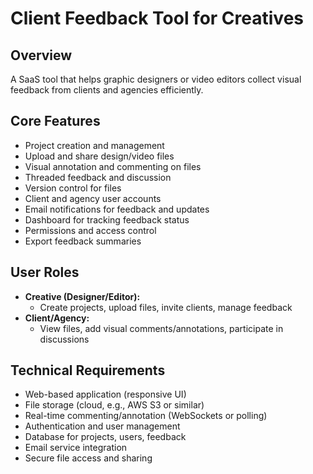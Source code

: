 # Client Feedback Tool for Creatives

## Overview
A SaaS tool that helps graphic designers or video editors collect visual feedback from clients and agencies efficiently.

## Core Features
- Project creation and management
- Upload and share design/video files
- Visual annotation and commenting on files
- Threaded feedback and discussion
- Version control for files
- Client and agency user accounts
- Email notifications for feedback and updates
- Dashboard for tracking feedback status
- Permissions and access control
- Export feedback summaries

## User Roles
- **Creative (Designer/Editor):**
  - Create projects, upload files, invite clients, manage feedback
- **Client/Agency:**
  - View files, add visual comments/annotations, participate in discussions

## Technical Requirements
- Web-based application (responsive UI)
- File storage (cloud, e.g., AWS S3 or similar)
- Real-time commenting/annotation (WebSockets or polling)
- Authentication and user management
- Database for projects, users, feedback
- Email service integration
- Secure file access and sharing 